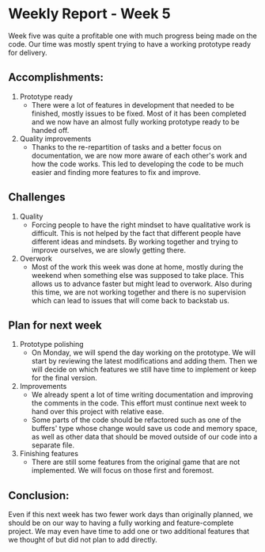 # Weekly Report - Week 5

Week five was quite a profitable one with much progress being made on the code. Our time was mostly spent trying to have a working prototype ready for delivery.

## Accomplishments:
1. Prototype ready
   - There were a lot of features in development that needed to be finished, mostly issues to be fixed. Most of it has been completed and we now have an almost fully working prototype ready to be handed off.
2. Quality improvements
   - Thanks to the re-repartition of tasks and a better focus on documentation, we are now more aware of each other's work and how the code works. This led to developing the code to be much easier and finding more features to fix and improve.

## Challenges
1. Quality
   - Forcing people to have the right mindset to have qualitative work is difficult. This is not helped by the fact that different people have different ideas and mindsets. By working together and trying to improve ourselves, we are slowly getting there.
2. Overwork
   - Most of the work this week was done at home, mostly during the weekend when something else was supposed to take place. This allows us to advance faster but might lead to overwork. Also during this time, we are not working together and there is no supervision which can lead to issues that will come back to backstab us.

## Plan for next week
1. Prototype polishing
   - On Monday, we will spend the day working on the prototype. We will start by reviewing the latest modifications and adding them. Then we will decide on which features we still have time to implement or keep for the final version.
2. Improvements
   - We already spent a lot of time writing documentation and improving the comments in the code. This effort must continue next week to hand over this project with relative ease.
   - Some parts of the code should be refactored such as one of the buffers' type whose change would save us code and memory space, as well as other data that should be moved outside of our code into a separate file.
3. Finishing features
   - There are still some features from the original game that are not implemented. We will focus on those first and foremost.

## Conclusion:

Even if this next week has two fewer work days than originally planned, we should be on our way to having a fully working and feature-complete project. We may even have time to add one or two additional features that we thought of but did not plan to add directly.